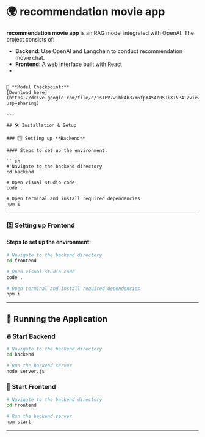 # 🌍 recommendation movie app

**recommendation movie app** is an RAG model integrated with OpenAI. The project consists of:

- **Backend**: Use OpenAI and Langchain to conduct recommendation movie chat.
- **Frontend**: A web interface built with React
- 
```

🔗 **Model Checkpoint:**  
[Download here](https://drive.google.com/file/d/1sTPV7wihk4b37Y6fpX454c05JiX1NP4T/view?usp=sharing)

---

## 🛠 Installation & Setup

### 1️⃣ Setting up **Backend**

#### Steps to set up the environment:

```sh
# Navigate to the backend directory
cd backend

# Open visual studio code
code .

# Open terminal and install required dependencies
npm i
```

---

### 2️⃣ Setting up **Frontend**

#### Steps to set up the environment:

```sh
# Navigate to the backend directory
cd frontend

# Open visual studio code
code .

# Open terminal and install required dependencies
npm i
```

---

## 🚀 Running the Application

### 🔥 Start Backend
```sh
# Navigate to the backend directory
cd backend

# Run the backend server
node server.js 
```

### 🎨 Start Frontend
```sh
# Navigate to the backend directory
cd frontend

# Run the backend server
npm start  
```

---


